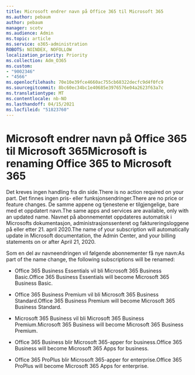 ```yaml
---
title: Microsoft endrer navn på Office 365 til Microsoft 365
ms.author: pebaum
author: pebaum
manager: scotv
ms.audience: Admin
ms.topic: article
ms.service: o365-administration
ROBOTS: NOINDEX, NOFOLLOW
localization_priority: Priority
ms.collection: Adm_O365
ms.custom:
- "9002346"
- "4566"
ms.openlocfilehash: 70e10e39fce4660ac755cb68322decfc9d4f0fc9
ms.sourcegitcommit: 8bc60ec34bc1e40685e3976576e04a2623f63a7c
ms.translationtype: MT
ms.contentlocale: nb-NO
ms.lasthandoff: 04/15/2021
ms.locfileid: "51823760"
---
```

# <a name="microsoft-is-renaming-office-365-to-microsoft-365"></a><span data-ttu-id="6d6bc-102">Microsoft endrer navn på Office 365 til Microsoft 365</span><span class="sxs-lookup"><span data-stu-id="6d6bc-102">Microsoft is renaming Office 365 to Microsoft 365</span></span>

<span data-ttu-id="6d6bc-103">Det kreves ingen handling fra din side.</span><span class="sxs-lookup"><span data-stu-id="6d6bc-103">There is no action required on your part.</span></span> <span data-ttu-id="6d6bc-104">Det finnes ingen pris- eller funksjonsendringer.</span><span class="sxs-lookup"><span data-stu-id="6d6bc-104">There are no price or feature changes.</span></span> <span data-ttu-id="6d6bc-105">De samme appene og tjenestene er tilgjengelige, bare med et oppdatert navn.</span><span class="sxs-lookup"><span data-stu-id="6d6bc-105">The same apps and services are available, only with an updated name.</span></span> <span data-ttu-id="6d6bc-106">Navnet på abonnementet oppdateres automatisk i Microsofts dokumentasjon, administrasjonssenteret og faktureringsloggene på eller etter 21. april 2020.</span><span class="sxs-lookup"><span data-stu-id="6d6bc-106">The name of your subscription will automatically update in Microsoft documentation, the Admin Center, and your billing statements on or after April 21, 2020.</span></span>

<span data-ttu-id="6d6bc-107">Som en del av navneendringen vil følgende abonnementer få nye navn:</span><span class="sxs-lookup"><span data-stu-id="6d6bc-107">As part of the name change, the following subscriptions will be renamed:</span></span>

- <span data-ttu-id="6d6bc-108">Office 365 Business Essentials vil bli Microsoft 365 Business Basic.</span><span class="sxs-lookup"><span data-stu-id="6d6bc-108">Office 365 Business Essentials will become Microsoft 365 Business Basic.</span></span>

- <span data-ttu-id="6d6bc-109">Office 365 Business Premium vil bli Microsoft 365 Business Standard.</span><span class="sxs-lookup"><span data-stu-id="6d6bc-109">Office 365 Business Premium will become Microsoft 365 Business Standard.</span></span>

- <span data-ttu-id="6d6bc-110">Microsoft 365 Business vil bli Microsoft 365 Business Premium.</span><span class="sxs-lookup"><span data-stu-id="6d6bc-110">Microsoft 365 Business will become Microsoft 365 Business Premium.</span></span>

- <span data-ttu-id="6d6bc-111">Office 365 Business blir Microsoft 365-apper for business.</span><span class="sxs-lookup"><span data-stu-id="6d6bc-111">Office 365 Business will become Microsoft 365 Apps for business.</span></span>

- <span data-ttu-id="6d6bc-112">Office 365 ProPlus blir Microsoft 365-apper for enterprise.</span><span class="sxs-lookup"><span data-stu-id="6d6bc-112">Office 365 ProPlus will become Microsoft 365 Apps for enterprise.</span></span>
